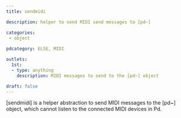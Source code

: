 ```yaml
---
title: sendmidi

description: helper to send MIDI send messages to [pd~]

categories:
 - object
 
pdcategory: ELSE, MIDI

outlets:
  1st:
  - type: anything
    description: MIDI messages to send to the [pd~] object

draft: false
---
```


[sendmidi] is a helper abstraction to send MIDI messages to the [pd~] object, which cannot listen to the connected MIDI devices in Pd.
